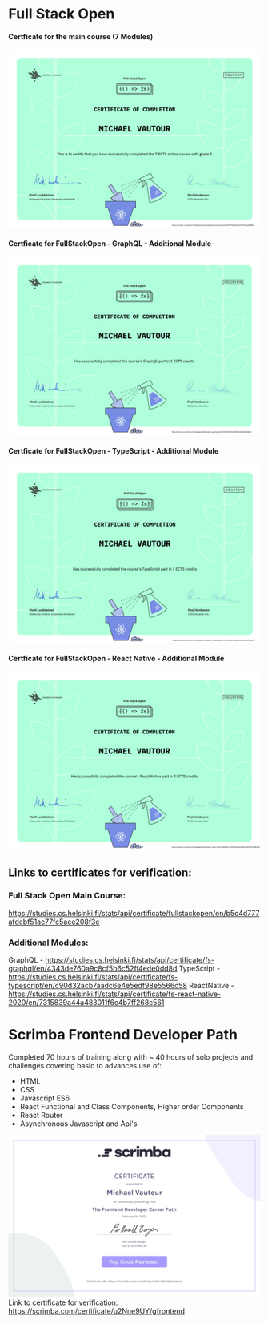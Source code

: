 # Full Stack Open

#### Certficate for the main course (7 Modules)
![FullStackOpen_Univeristy of Helsinki certificate](https://github.com/igMike-V/Certifications/blob/3f6d5c54a649bbf4858ec8e560a1cc06e5c59595/FullStackOpen_7ECTS_Certificate.jpg)
#### Certficate for FullStackOpen - GraphQL - Additional Module
![FullStackOpen Univeristy of Helsinki GraphQL certificate ](https://github.com/igMike-V/Certifications/blob/main/FSOcertificate-graphql.png)
#### Certficate for FullStackOpen - TypeScript - Additional Module
![FullStackOpen Univeristy of Helsinki GraphQL certificate ](https://github.com/igMike-V/Certifications/blob/main/FSOcertificate-typescript.png)
#### Certficate for FullStackOpen - React Native - Additional Module
![FullStackOpen Univeristy of Helsinki React Native certificate ](https://github.com/igMike-V/Certifications/blob/main/FSOcertificate-ReactNative.png)

## Links to certificates for verification:

### Full Stack Open Main Course:

https://studies.cs.helsinki.fi/stats/api/certificate/fullstackopen/en/b5c4d777afdebf51ac77fc5aee208f3e

### Additional Modules:

GraphQL - https://studies.cs.helsinki.fi/stats/api/certificate/fs-graphql/en/4343de760a9c8cf5b6c52ff4ede0dd8d
TypeScript - https://studies.cs.helsinki.fi/stats/api/certificate/fs-typescript/en/c90d32acb7aadc6e4e5edf98e5566c58
ReactNative - https://studies.cs.helsinki.fi/stats/api/certificate/fs-react-native-2020/en/7315839a44a483011f6c4b7ff268c561

# Scrimba Frontend Developer Path
Completed 70 hours of training along with ~ 40 hours of solo projects and challenges covering basic to advances use of:
- HTML
- CSS
- Javascript ES6
- React Functional and Class Components, Higher order Components
- React Router
- Asynchronous Javascript and Api's

![ScrimbaFrontendDeveloperCareerPath](https://github.com/igMike-V/Certifications/blob/3f6d5c54a649bbf4858ec8e560a1cc06e5c59595/ScrimbaFrontendDeveloperCareerPath.jpg)
Link to certificate for verification: https://scrimba.com/certificate/u2Nne9UY/gfrontend
